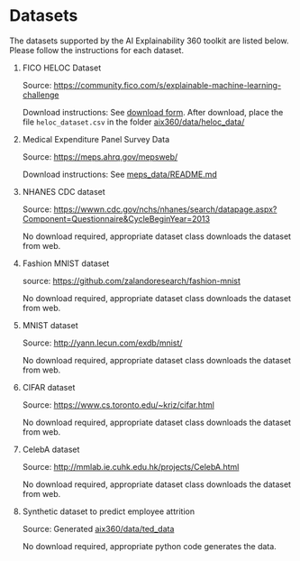 # Datasets

The datasets supported by the AI Explainability 360 toolkit are listed below. Please follow the instructions for each dataset. 


1. FICO HELOC Dataset

   Source: <a href="https://community.fico.com/s/explainable-machine-learning-challenge">https://community.fico.com/s/explainable-machine-learning-challenge</a>

   Download instructions: See [download form](https://community.fico.com/s/explainable-machine-learning-challenge?tabset-3158a=2). After download, place the file `heloc_dataset.csv` in the folder [aix360/data/heloc_data/](./heloc_data)

2. Medical Expenditure Panel Survey Data

   Source: <a href="https://meps.ahrq.gov/mepsweb/"><https://meps.ahrq.gov/mepsweb/></a>
   
   Download instructions: See [meps_data/README.md](meps_data/README.md)

3. NHANES CDC dataset
   
   Source: https://wwwn.cdc.gov/nchs/nhanes/search/datapage.aspx?Component=Questionnaire&CycleBeginYear=2013
   
   No download required, appropriate dataset class downloads the dataset from web. 

3. Fashion MNIST dataset
   
   source: https://github.com/zalandoresearch/fashion-mnist      
   
   No download required, appropriate dataset class downloads the dataset from web.    
   
4. MNIST dataset

   Source: http://yann.lecun.com/exdb/mnist/
   
   No download required, appropriate dataset class downloads the dataset from web.    
   
5. CIFAR dataset
   
   Source: https://www.cs.toronto.edu/~kriz/cifar.html
   
   No download required, appropriate dataset class downloads the dataset from web.    
   
5. CelebA dataset

   Source: http://mmlab.ie.cuhk.edu.hk/projects/CelebA.html
   
   No download required, appropriate dataset class downloads the dataset from web.    
   
6. Synthetic dataset to predict employee attrition

   Source: Generated [aix360/data/ted_data](./ted_data)

   No download required, appropriate python code generates the data. 




